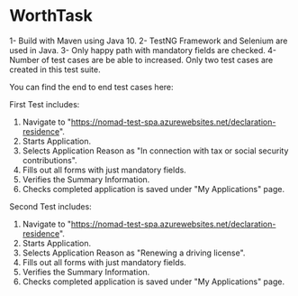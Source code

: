 # WorthTask

1- Build with Maven using Java 10.
2- TestNG Framework and Selenium are used in Java.
3- Only happy path with mandatory fields are checked.
4- Number of test cases are be able to increased. Only two test cases are created in this test suite.


You can find the end to end test cases here:

First Test includes:

1) Navigate to "https://nomad-test-spa.azurewebsites.net/declaration-residence".
2) Starts Application.
3) Selects Application Reason as "In connection with tax or social security contributions".
4) Fills out all forms with just mandatory fields.
5) Verifies the Summary Information.
6) Checks completed application is saved under "My Applications" page.


Second Test includes:
1) Navigate to "https://nomad-test-spa.azurewebsites.net/declaration-residence".
2) Starts Application.
3) Selects Application Reason as "Renewing a driving license".
4) Fills out all forms with just mandatory fields.
5) Verifies the Summary Information.
6) Checks completed application is saved under "My Applications" page.
